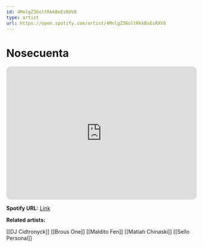 ```yaml
---
id: 4MnlgZ36oltRkkBsEsRXV8
type: artist
url: https://open.spotify.com/artist/4MnlgZ36oltRkkBsEsRXV8
---
```

# Nosecuenta

<iframe style="border-radius:12px" src="https://open.spotify.com/embed/artist/4MnlgZ36oltRkkBsEsRXV8" width="100%" height="352" frameBorder="0" allowfullscreen="" allow="autoplay; clipboard-write; encrypted-media; fullscreen; picture-in-picture" loading="lazy"></iframe>

**Spotify URL:** [Link](https://open.spotify.com/artist/4MnlgZ36oltRkkBsEsRXV8)

**Related artists:**

[[DJ Cidtronyck]]
[[Brous One]]
[[Maldito Fen]]
[[Matiah Chinaski]]
[[Sello Personal]]
